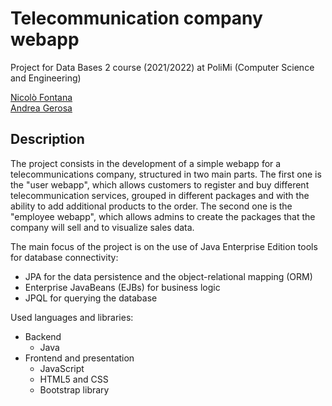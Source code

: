 # Telecommunication company webapp
Project for Data Bases 2 course (2021/2022) at PoliMi (Computer Science and Engineering)

[Nicolò Fontana](https://github.com/NicoloFontana)<br>
[Andrea Gerosa](https://github.com/Jerry98x)
## Description
The project consists in the development of a simple webapp for a telecommunications company, structured in two main parts.
The first one is the "user webapp", which allows customers to register and buy different telecommunication services, grouped in different packages and with the ability to add additional products to the order.
The second one is the "employee webapp", which allows admins to create the packages that the company will sell and to visualize sales data.

The main focus of the project is on the use of Java Enterprise Edition tools for database connectivity:
- JPA for the data persistence and the object-relational mapping (ORM)
- Enterprise JavaBeans (EJBs) for business logic
- JPQL for querying the database

Used languages and libraries:
- Backend
  - Java
- Frontend and presentation
  - JavaScript
  - HTML5 and CSS
  - Bootstrap library

